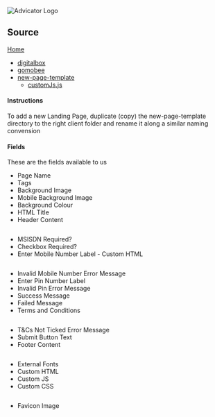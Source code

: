 ![Advicator Logo](../public/png/Logo50h.png)  

## Source
[Home](../../README.md) 

- [digitalbox](./digitalbox) 
- [gomobee](./gomobee) 
- [new-page-template](./new-page-template) 
	- [customJs.js](./customJs.js)

#### Instructions

To add a new Landing Page, duplicate (copy) the new-page-template directory to the right client folder and rename it along a similar naming convension

#### Fields

These are the fields available to us

- Page Name 
- Tags
- Background Image
- Mobile Background Image
- Background Colour 
- HTML Title
- Header Content
```html
```
- MSISDN Required?
- Checkbox Required?
- Enter Mobile Number Label - Custom HTML
```html
```
- Invalid Mobile Number Error Message
- Enter Pin Number Label
- Invalid Pin Error Message
- Success Message
- Failed Message
- Terms and Conditions
```html
```
- T&Cs Not Ticked Error Message
- Submit Button Text
- Footer Content
```html
```
- External Fonts
- Custom HTML
- Custom JS
- Custom CSS
```css
```
- Favicon Image
